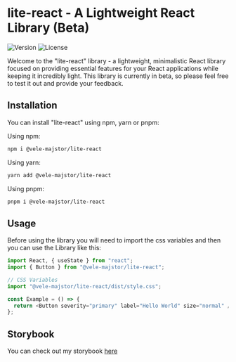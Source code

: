 # lite-react - A Lightweight React Library (Beta)

![Version](https://img.shields.io/badge/version-0.1.0--beta-blue)
![License](https://img.shields.io/badge/license-MIT-green)

Welcome to the "lite-react" library - a lightweight, minimalistic React library focused on providing essential features for your React applications while keeping it incredibly light. This library is currently in beta, so please feel free to test it out and provide your feedback.

## Installation

You can install "lite-react" using npm, yarn or pnpm:

Using npm:

```bash
npm i @vele-majstor/lite-react
```

Using yarn:

```bash
yarn add @vele-majstor/lite-react
```

Using pnpm:

```bash
pnpm i @vele-majstor/lite-react
```

## Usage

Before using the library you will need to import the css variables and then you can use the Library like this:

```js
import React, { useState } from "react";
import { Button } from "@vele-majstor/lite-react";

// CSS Variables
import "@vele-majstor/lite-react/dist/style.css";

const Example = () => {
  return <Button severity="primary" label="Hello World" size="normal" />;
};
```

## Storybook

You can check out my storybook [here](http://www.chromatic.com/library?appId=652ef0906dc3bc58efadad32)
